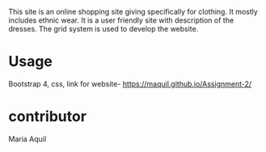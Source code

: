 This site is an online shopping site giving specifically for clothing.
It mostly includes ethnic wear.
It is a user friendly site with description of the dresses.
The grid system is used to develop the website.

# Usage
Bootstrap 4, css, 
link for website- https://maquil.github.io/Assignment-2/

# contributor
Maria Aquil

